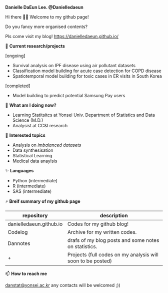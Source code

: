 **Danielle DaEun Lee. @Danielledaeun** 

Hi there 👋👯 Welcome to my github page!

Do you fancy more organised contents? 

Pls come visit my blog! https://danielledaeun.github.io/ 

🔭 **Current research/projects**

[ongoing]
- Survival analysis on IPF disease using air pollutant datasets
- Classification model building for acute case detection for COPD disease
- Spatiotemporal model building for toxic cases in ER visits in South Korea

[completed]
- Model building to predict potential Samsung Pay users

🌱 **What am I doing now?**

- Learning Statitsitcs at Yonsei Univ. Department of Statistics and Data Science (M.D.)
- Analysist at CC&I research

🤔 **Interested topics** 

- Analysis on *imbalanced datasets*
- Data synthesisation
- Statistical Learning
- Medical data anaylsis

✨ **Languages**

- Python (intermediate)
- R (intermediate)
- SAS (intermediate)

⚡ **Breif summary of my github page**

|repository|description|
|------|---|
|danielledaeun.github.io|Codes for my github blog!|
|Codelog| Archive for my written codes.|
|Dannotes|drafs of my blog posts and some notes on statistics.|
|+|Projects (full codes on my analysis will soon to be posted)|


📫 **How to reach me** 

danstat@yonsei.ac.kr
any contacts will be welcomed ;))
